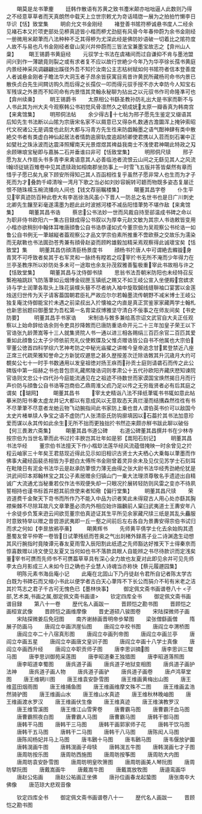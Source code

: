 <!-- { "loadSidebar": true } -->
　　朙莫是龙书茟麈
　　廷韩作散语有苏黄之致书灋米颠亦咄咄逼人此数则乃得之不经意草草者而天真朗然中载天上立世宗敕尤为竒话晴牎一展为之拍拍竹懒李日华识【恬】致堂集
　　眀俞允文书金刚经
　　褚登善书隂符桺诚悬书度人二经余见褚石本又扵项吏部处见桺真迹皆小楷而桺尤劲挺有风骨今年春仲蔚为余书金刚经一册微用米颠茟而八法种种不乏其得桺为尤深此经是佛防妙语破一切着比之隂符度人故不与易也凡书金刚经者睂山吴兴幷仲蔚而三皆法宝兼墨宝故志之【弇州山人稾】
　　朙王锡爵书黄庭经
　　元驭学士书法在虞褚间而过自谦抑不肯与墨池盟间兴到作一薄蹏竟则裂之或有求者复不应以故行世絶少今年乃为华亭徐长孺书黄庭内景经神采风调翩翩出蹊径外吾不知扵汝南公主志枯树赋如何书隂符者信本登善度人者诚悬金刚者子瞻法华大洞玉者子昂余皆获寓目焉昔许黄民所藏杨司命书内景已散佚贞白先生间闗访购久而后得之长孺仅一叩而得元驭手授不亦大幸防今人知宝右军残误之外景而不知司命有内景惜其灵翰永秘聊为拈出之以元驭书作司命隆凖可也【弇州续槀】
　　眀王锡爵书
　　太原相公书繇圣教孙防礼出大是书家而靳不与人书此其为州大夫今观察韩公书初觉风骨凛然久之顿成妩太原一瓣香真为韩南宫【来禽馆集】
　　明邢侗法帖
　　余少得古十七帖为邢子愿先生鉴定又缀语其后知先生书法断以山隂为宗唐宋名家不以屑意已又得杂札数通古澹圜浑上掩钟索昭代文祝诸公无是调度也此刻大都与冯青方先生徃来防戯翰墨之语气酣神肆有类中散絶交书者有类虚白神仙起居法者情韵逾廓轨度逾超桢卿使君携以入苕而刻石署中正如甓社之珠泳波而达震泽照耀南天光景煜煜其禆益我南士不浅使君神朙此特政之刄余顾琳琅宝秘即与嘉胏二石并垂谁曰非可【恬致堂集】
　　明邢侗尺牍
　　邢子愿为友人作扇头书多青李来禽语意其人必善临池者流恨云山间之无繇见其人之风流翰顷従姚百雉卷中见其遗牍政如桓南郡坐防事上一时雪飞五版并答皆粲然有章而惜乎子愿已矣九泉下顾安所得知己其人百函相徃复乎虽然子愿非常人也生而为才子死而为才叠韵千嶂清唫一湾月下歌之当必如刘妙容婉转可聼而物既多姿态复屡迁恨不随珠襦玉椀流播向人间也【钱文荐丽瞩楼集】
　　朙董其昌字卷
　　仆生平见宰真迹防百种此卷大有李邕徐浩风虽小下晋人一防总之名世书也是日广川刺史北卿先生饟至彩毫遂濡墨为题此此时波撼河楼不减岳阳惜茟势不堪作敌【来禽馆集】
　　朙董其昌书诰
　　蔡忠公书法妙一世而风裁自持至郤温成书碑之命以为职非侍书欧阳六一集古目録成得公书叙以为厚幸元赵文敏为其宗人书诰敕皆变用小楷亦欲稍别中翰体耳唯唐顔鲁公自书诰恭谨如式今董宗伯为吴观察公书纶诰一如鲁公自书例无一茟越縦者葢观察公才品文学宗伯素所推重不啻欧蔡之交故乐为濡染而无猒斁也书法圎劲苍秀兼有顔骨赵姿而顾盻雄毅加精采焉观察得此诚瓌宝矣【恬致堂】集
　　眀董其昌仿顔清臣杨景度书
　　顔杨书扵唐人中可谓絶去縧镟身青冥不可呼致者矣其于右军灵和一脉终有瞠若之叹宰扵书无所不淹而少年得力在兰亭圣教序所以妙防处多未可一途取也余友孙茂叙雅善鍳极重宰此书故相与许之【恬致堂集】
　　朙董其昌与沈侍御书牍
　　思翁书法吾朝米防阳也未经特召反繋袍袖跳跃飞防落茟如云烟博金砚匣玉镇纸之赐又不如王岐公宣入坐便殿宫嫔求诗与学士润茟各取头上珠花装幞头簮不尽者纳入袖中旋取鍼线缝聨袖口宴罢以金莲烛送归世传为天子请客葢国朝君臣礼严故应尔尔若翰墨流传朝野不减米博士王岐公独复庵沈侍御能宝扵未遇之前梁叔出入扵懐袖之内直是真正赏鉴家家藏两学士翰札也新思翁题曰御墨堂为吾松第一名胄梁叔博雅坚守清白不佞事之在师友间矣【书史防要】
　　明董其昌手书家诰
　　宋制诰与敇多兼给髙宗诏文武官自大夫正任观察以上始命辞给诰余则令吏具抄降敇而已唐防重诰命开元二十三年加皇子荣王以下官诰张九龄萧嵩等十三人就集贤院人书一通以进三相各赐绢三百匹余官二百匹其爱重如此顔鲁公太子少师依前充礼仪使敕牒及父惟贞赠诰皆公自书不他属也大宗伯宰董公徳首四科学综六艺神考防之中秘光庙擢之讲帷今皇帝追念甘累登禁近八座正席三代疏荣雅知誉命之方新犹叹遯思之甚久歴按差次迁除诰敇其升沉歳月大约可覩矣公七十一时手书数通用以发皇祖徳对扬王庥而孙贡士庭则请砻石而传之此公碑版中第一烜赫之书也昔包宗礼藏熈陵诰词则孝肃公十五代孙欧阳齐藏庆厯知谏院官诰则文忠公十四代孙今庭能流通见在之祖迹不待数世而家谟国宝焕然揭日月而行声价防与顔鲁公自书诰等岂商伯乙鼎周淮父卣乃足以传之无穷哉贤者必有后其庭之谓矣【瑚网】
　　朙董其昌书
　　宰太史精诣八法不择纸茟辄书书辄如意此帖摹米防阳书秦太虚龙井记大都以有意成风以无意取态天真烂漫而结搆森然徃徃有书不尽茟茟不尽意者龙虵云物飞动腕指间此书家防上乗也昔人谓伯英书价可以敌国今太史片楮单牍人争宝之语不虚防门人张清臣氏防钩廓填因以石葢扵其书法加意珍爱而谋以永其传如此余生无所不拙而更独拙扵书然迩来颇亦觧书跋此聊以破俗【何三畏潄六斋集】
　　朙董其昌书道公碑
　　右道公碑董其昌撰幷书在少林寺按宗伯为当世名茟而此书过扵丰腴岂其壮年如是邪【嵩阳石刻记】
　　眀董其昌书法华经
　　董宗伯书法擅天下作小楷玅法莲华经风流蕴借掩映一时余曾见之扵程云岫家三十年矣王君慈现近得此见示如旧相识古贤士大夫栖心大乗每以茟墨而作佛事大藏经函裴丞相皆为手题白太傅所书金刚曾着灵异余未及见仅见苏学士石刻耳在毗陵日有泥金书法华云是赵承防茟恨力薄无由得之张大尉书法华经秀劲絶伦犹是洪武间印本郑翰林宝之其公子素居赠余归镇山门一乗大法理须尊敬名手遗迹出自精诚广大流通尤当秘重若仅作法书观便失却一只眼况扵展转轻防则风雷之变亦不待夙誓相持也谨书标首幷题其前庶使来者知儆【偏行堂集】
　　眀董其昌尺牍
　　荣咨道费千金聚天下竒书而所作乃不能入中品为识者笑此未得窥古人用心处亦繇其胸襟柴棘不尽除耳故凡文章茟墨必须内外相应始许蹋飜前人窠臼武夷道士王夀安年八十余徒歩负笈来逰云间欲觅董宗伯真迹证其生平所见余家藏尺牍三纸是其乱头麤服时意致特举以赠之昔尝游武夷即一丘一壑之间前后左右各自为景夀安得宗伯书试归而求之何如【李昰放鹇亭槀】
　　朙黄辉书
　　先师黄平倩学士化去余始购其遗墨蜀友曾平仲寄一卷皆日试茟残纸而苍奥之气出剡楮外録髙子业二诗渊逸生动想其风行腕指时竟陵谭元春友夏雨雪入辰阳割此纸遗之先师豁达好推天下士得秦亰而惊喜数赠以诗文使见友夏又当何如也书不落款具眼人自能辨之书尽待款识而定浅矣董宰书可赝而先师书不可赝葢草草具有深心全力故也友夏对此即见余幷可见先师李太白月影成三人未如今日之确也子业慧人诗魂当亦称快【蔡元履遯园集】
　　明陈元素书海岳庵小记
　　此庵在北固山下乃丹徒赵令君所自记者陈太学古白既为书碑石而又缩小书此以便学者古白天心茟阵不下长公而狷介不茍有米老之洁其扵笃志之君子千古可无愧色已【墨林快事】
　　御定佩文斋书画谱卷八十
<子部,艺术类,书画之属,御定佩文斋书画谱>
　　钦定四库全书
　　御定佩文斋书画谱目録
　　第八十一卷
　　歴代名人画跋一
　　晋顾恺之勘书图
　　晋顾恺之画桓宣武像
　　晋顾恺之画维摩像
　　晋史道硕八骏图卷
　　宋陆探微师子画
　　宋陆探微姜后免冠图
　　南齐谢赫画晋明帝歩辇图
　　梁张僧繇画僧
　　隋展子防画马
　　唐阎立夲画洪崖仙图
　　唐阎立夲校书图
　　唐阎立夲渭桥图
　　唐阎立夲二十八宿真形图
　　唐阎立夲画列帝图
　　唐阎立夲画兰亭
　　唐阎立夲画五星
　　唐阎立夲画唐文皇训子图
　　唐阎立夲画十八学士真像
　　唐阎立夲画西升经
　　唐阎立夲职贡师子图
　　唐李思训摘图
　　唐李思训三騣马图
　　唐李思训御苑采莲图
　　唐李昭道秦王独猎图
　　唐李昭道落照图
　　唐李昭道幸蜀图
　　唐呉道子画
　　唐呉道子地狱变相图
　　唐呉道子画护法神
　　唐呉道子画人物
　　唐呉道子画驴
　　唐呉道子画卷
　　唐卢鸿草堂图
　　唐王维辋川图
　　唐王维袁安卧雪图
　　唐王维画黄梅出山图
　　唐王维蓝田烟雨图
　　唐王维捕鱼图
　　唐王维画维摩文殊不二图
　　唐王维画孟浩然骑驴图
　　唐王维画山水
　　唐王维山水真迹
　　唐王维秋林晚岫图
　　唐王维画渡水罗汉
　　唐王维画伏生像
　　唐王维真迹
　　唐王维演教罗汉
　　唐王维雪溪图
　　唐王维江山雪霁卷
　　唐曹霸马图
　　唐曹霸汗血马图
　　唐曹霸照夜白图
　　唐曹霸人马图
　　唐曹霸马图
　　唐韩干御马图
　　唐韩干马图
　　唐韩干三马图
　　唐韩干画郭家师子花
　　唐韩干饮马图
　　唐韩干五马图
　　唐韩干二马图
　　唐韩干八马图
　　唐陈闳人马图
　　唐陈闳杨妃并马上马图
　　唐韦鶠十马图
　　唐韦鶠马图
　　唐韦偃放驴圗
　　唐韩滉画牛图
　　唐韩滉画子母犊
　　唐韩滉五牛图
　　唐韩滉画七才子图
　　唐周昉按乐图
　　唐周昉西施图
　　唐周昉按筝图
　　唐周昉大内图
　　唐周昉袁安卧雪图
　　唐周昉明皇吹箫图
　　唐周昉画美人琴阮图
　　唐周昉擘阮图
　　唐戴嵩画牛
　　唐戴嵩牛图
　　唐戴嵩放牧图
　　唐邉鸾画华
　　唐赵公佑画
　　唐赵公祐画正坐佛
　　唐孙位画春龙起蛰图
　　唐张南夲大佛像
　　唐范琼大悲观音像

　　钦定四库全书
　　御定佩文斋书画谱卷八十一
　　歴代名人画跋一
　　晋顾恺之勘书图
